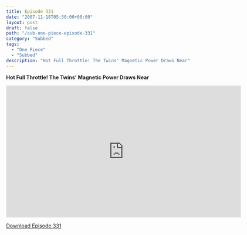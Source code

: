 ```yaml
---
title: Episode 331
date: "2007-11-18T05:30:00+00:00"
layout: post
draft: false
path: "/sub-one-piece-episode-331"
category: "Subbed"
tags:
  - "One Piece"
  - "Subbed"
description: "Hot Full Throttle! The Twins' Magnetic Power Draws Near"
---
```


**Hot Full Throttle! The Twins' Magnetic Power Draws Near**

<iframe width="640" height="360" src="https://www.rapidvideo.com/e/FXREMLST9Q" frameborder="0" marginwidth=0 marginheight=0 scrolling=no allowfullscreen></iframe>

<a href="http://ouo.io/qs/eCodkFEQ?s=https://rapidvid.to/d/https://www.rapidvideo.com/e/FXREMLST9Q">Download Episode 331</a>
